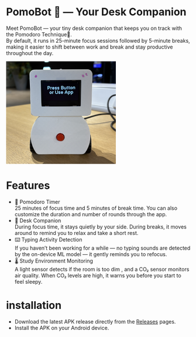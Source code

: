 # PomoBot 🤖 — Your Desk Companion
Meet PomoBot — your tiny desk companion that keeps you on track with the Pomodoro Technique🍅.  
By default, it runs in 25-minute focus sessions followed by 5-minute breaks, making it easier to shift between work and break and stay productive throughout the day.  

<img src="docs/cover1.jpg" alt="" width="300">  

# Features
* 🍅 Pomodoro Timer
  <br>25 minutes of focus time and 5 minutes of break time. You can also customize the duration and number of rounds through the app.
* 🤖 Desk Companion
  <br>During focus time, it stays quietly by your side. During breaks, it moves around to remind you to relax and take a short rest.
* ⌨️ Typing Activity Detection
  <br>If you haven’t been working for a while — no typing sounds are detected by the on-device ML model  — it gently reminds you to refocus.
* 🌡️ Study Environment Monitoring
  <br>A light sensor detects if the room is too dim , and a CO₂ sensor monitors air quality. When CO₂ levels are high, it warns you before you start to feel sleepy.
  
# installation
* Download the latest APK release directly from the [Releases](https://github.com/yingwuhola/Pomodoro-Robot/releases) pages.  
* Install the APK on your Android device.
